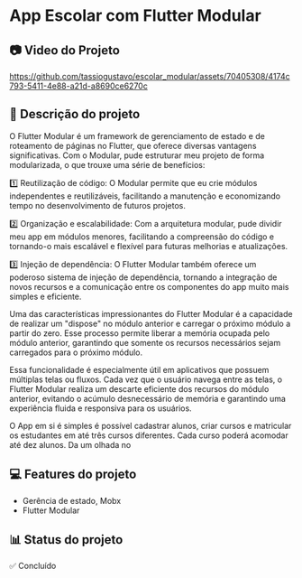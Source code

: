 # App Escolar com Flutter Modular
## 📷 Video do Projeto

https://github.com/tassiogustavo/escolar_modular/assets/70405308/4174c793-5411-4e88-a21d-a8690ce6270c

## 📝 Descrição do projeto
O Flutter Modular é um framework de gerenciamento de estado e de roteamento de páginas no Flutter, que oferece diversas vantagens significativas. Com o Modular, pude estruturar meu projeto de forma modularizada, o que trouxe uma série de benefícios:

1️⃣ Reutilização de código: O Modular permite que eu crie módulos independentes e reutilizáveis, facilitando a manutenção e economizando tempo no desenvolvimento de futuros projetos.

2️⃣ Organização e escalabilidade: Com a arquitetura modular, pude dividir meu app em módulos menores, facilitando a compreensão do código e tornando-o mais escalável e flexível para futuras melhorias e atualizações.

3️⃣ Injeção de dependência: O Flutter Modular também oferece um poderoso sistema de injeção de dependência, tornando a integração de novos recursos e a comunicação entre os componentes do app muito mais simples e eficiente.

Uma das características impressionantes do Flutter Modular é a capacidade de realizar um "dispose" no módulo anterior e carregar o próximo módulo a partir do zero. Esse processo permite liberar a memória ocupada pelo módulo anterior, garantindo que somente os recursos necessários sejam carregados para o próximo módulo.

Essa funcionalidade é especialmente útil em aplicativos que possuem múltiplas telas ou fluxos. Cada vez que o usuário navega entre as telas, o Flutter Modular realiza um descarte eficiente dos recursos do módulo anterior, evitando o acúmulo desnecessário de memória e garantindo uma experiência fluida e responsiva para os usuários.

O App em si é simples é possível cadastrar alunos, criar cursos e matricular os estudantes em até três cursos diferentes. Cada curso poderá acomodar até dez alunos. Da um olhada no

## 💻 Features do projeto
* Gerência de estado, Mobx
* Flutter Modular

## 📊 Status do projeto
✅ Concluído
